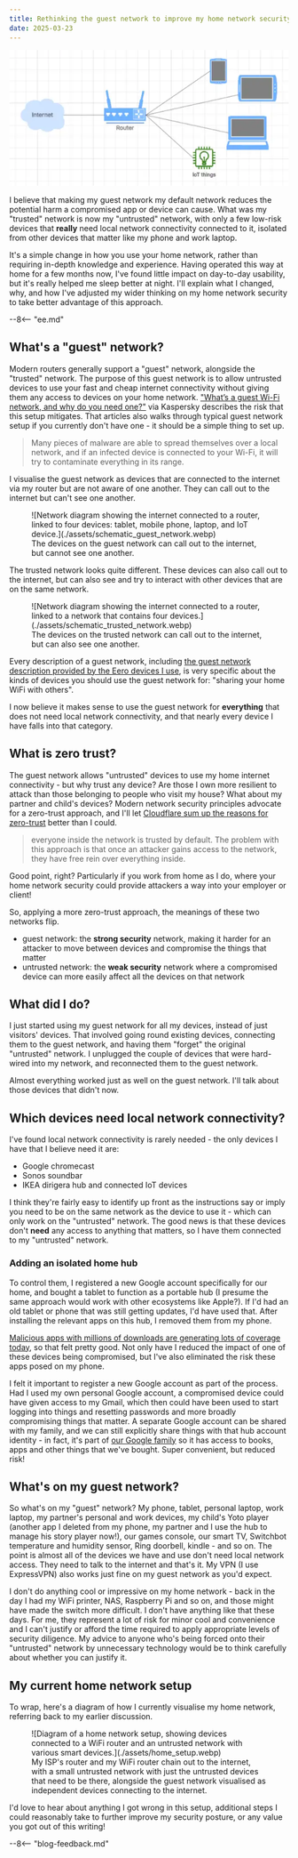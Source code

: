 ```yaml
---
title: Rethinking the guest network to improve my home network security
date: 2025-03-23
---
```


![Network diagram showing the internet connected to a router, linked to four devices: tablet, mobile phone, laptop, and IoT device.](./assets/schematic_guest_network.webp)

I believe that making my guest network my default network reduces the potential harm a compromised app or device can cause. What was my "trusted" network is now my "untrusted" network, with only a few low-risk devices that **really** need local network connectivity connected to it, isolated from other devices that matter like my phone and work laptop.

It's a simple change in how you use your home network, rather than requiring in-depth knowledge and experience. Having operated this way at home for a few months now, I've found little impact on day-to-day usability, but it's really helped me sleep better at night. I'll explain what I changed, why, and how I've adjusted my wider thinking on my home network security to take better advantage of this approach.

--8<-- "ee.md"

<!-- more -->

## What's a "guest" network?

Modern routers generally support a "guest" network, alongside the "trusted" network. The purpose of this guest network is to allow untrusted devices to use your fast and cheap internet connectivity without giving them any access to devices on your home network. ["What’s a guest Wi-Fi network, and why do you need one?"](https://www.kaspersky.co.uk/blog/guest-wifi/14446/) via Kaspersky describes the risk that this setup mitigates. That articles also walks through typical guest network setup if you currently don't have one - it should be a simple thing to set up.

> Many pieces of malware are able to spread themselves over a local network, and if an infected device is connected to your Wi-Fi, it will try to contaminate everything in its range.

I visualise the guest network as devices that are connected to the internet via my router but are not aware of one another. They can call out to the internet but can't see one another.

<figure markdown="span">
 ![Network diagram showing the internet connected to a router, linked to four devices: tablet, mobile phone, laptop, and IoT device.](./assets/schematic_guest_network.webp)
 <figcaption>The devices on the guest network can call out to the internet, but cannot see one another.</figcaption>
</figure>

The trusted network looks quite different. These devices can also call out to the internet, but can also see and try to interact with other devices that are on the same network.

<figure markdown="span">
 ![Network diagram showing the internet connected to a router, linked to a network that contains four devices.](./assets/schematic_trusted_network.webp)
 <figcaption>The devices on the trusted network can call out to the internet, but can also see one another.</figcaption>
</figure>

Every description of a guest network, including [the guest network description provided by the Eero devices I use](https://support.eero.com/hc/en-us/articles/207895123-How-do-I-share-my-eero-network-with-guests), is very specific about the kinds of devices you should use the guest network for: "sharing your home WiFi with others".

I now believe it makes sense to use the guest network for **everything** that does not need local network connectivity, and that nearly every device I have falls into that category.

## What is zero trust?

The guest network allows "untrusted" devices to use my home internet connectivity - but why trust any device? Are those I own more resilient to attack than those belonging to people who visit my house? What about my partner and child's devices? Modern network security principles advocate for a zero-trust approach, and I'll let [Cloudflare sum up the reasons for zero-trust](https://www.cloudflare.com/learning/security/glossary/what-is-zero-trust/) better than I could.

> everyone inside the network is trusted by default. The problem with this approach is that once an attacker gains access to the network, they have free rein over everything inside.

Good point, right? Particularly if you work from home as I do, where your home network security could provide attackers a way into your employer or client!

So, applying a more zero-trust approach, the meanings of these two networks flip.

- guest network: the **strong security** network, making it harder for an attacker to move between devices and compromise the things that matter
- untrusted network: the **weak security** network where a compromised device can more easily affect all the devices on that network

## What did I do?

I just started using my guest network for all my devices, instead of just visitors' devices. That involved going round existing devices, connecting them to the guest network, and having them "forget" the original "untrusted" network. I unplugged the couple of devices that were hard-wired into my network, and reconnected them to the guest network.

Almost everything worked just as well on the guest network. I'll talk about those devices that didn't now.

## Which devices need local network connectivity?

I've found local network connectivity is rarely needed - the only devices I have that I believe need it are:

- Google chromecast
- Sonos soundbar
- IKEA dirigera hub and connected IoT devices

I think they're fairly easy to identify up front as the instructions say or imply you need to be on the same network as the device to use it - which can only work on the "untrusted" network. The good news is that these devices don't **need** any access to anything that matters, so I have them connected to my "untrusted" network.

### Adding an isolated home hub

To control them, I registered a new Google account specifically for our home, and bought a tablet to function as a portable hub (I presume the same approach would work with other ecosystems like Apple?). If I'd had an old tablet or phone that was still getting updates, I'd have used that. After installing the relevant apps on this hub, I removed them from my phone.

[Malicious apps with millions of downloads are generating lots of coverage today](https://www.google.com/search?q=android+app+malicious+millions+of+downloads+recent), so that felt pretty good. Not only have I reduced the impact of one of these devices being compromised, but I've also eliminated the risk these apps posed on my phone. 

I felt it important to register a new Google account as part of the process. Had I used my own personal Google account, a compromised device could have given access to my Gmail, which then could have been used to start logging into things and resetting passwords and more broadly compromising things that matter. A separate Google account can be shared with my family, and we can still explicitly share things with that hub account identity - in fact, it's part of [our Google family](https://families.google/families/) so it has access to books, apps and other things that we've bought. Super convenient, but reduced risk!

## What's on my guest network?

So what's on my "guest" network? My phone, tablet, personal laptop, work laptop, my partner's personal and work devices, my child's Yoto player (another app I deleted from my phone, my partner and I use the hub to manage his story player now!), our games console, our smart TV, Switchbot temperature and humidity sensor, Ring doorbell, kindle - and so on. The point is almost all of the devices we have and use don't need local network access. They need to talk to the internet and that's it. My VPN (I use ExpressVPN) also works just fine on my guest network as you'd expect.

I don't do anything cool or impressive on my home network - back in the day I had my WiFi printer, NAS, Raspberry Pi and so on, and those might have made the switch more difficult. I don't have anything like that these days. For me, they represent a lot of risk for minor cool and convenience and I can't justify or afford the time required to apply appropriate levels of security diligence. My advice to anyone who's being forced onto their "untrusted" network by unnecessary technology would be to think carefully about whether you can justify it.

## My current home network setup

To wrap, here's a diagram of how I currently visualise my home network, referring back to my earlier discussion.

<figure markdown="span">
 ![Diagram of a home network setup, showing devices connected to a WiFi router and an untrusted network with various smart devices.](./assets/home_setup.webp)
 <figcaption>My ISP's router and my WiFi router chain out to the internet, with a small untrusted network with just the untrusted devices that need to be there, alongside the guest network visualised as independent devices connecting to the internet.</figcaption>
</figure>

I'd love to hear about anything I got wrong in this setup, additional steps I could reasonably take to further improve my security posture, or any value you got out of this writing!

--8<-- "blog-feedback.md"

